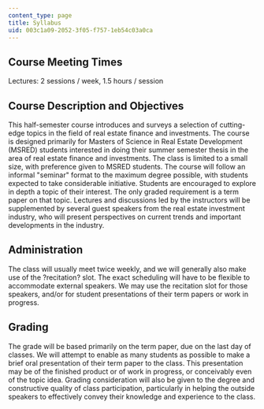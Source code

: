 ```yaml
---
content_type: page
title: Syllabus
uid: 003c1a09-2052-3f05-f757-1eb54c03a0ca
---
```


Course Meeting Times
--------------------

Lectures: 2 sessions / week, 1.5 hours / session

Course Description and Objectives
---------------------------------

This half-semester course introduces and surveys a selection of cutting-edge topics in the field of real estate finance and investments. The course is designed primarily for Masters of Science in Real Estate Development (MSRED) students interested in doing their summer semester thesis in the area of real estate finance and investments. The class is limited to a small size, with preference given to MSRED students. The course will follow an informal "seminar" format to the maximum degree possible, with students expected to take considerable initiative. Students are encouraged to explore in depth a topic of their interest. The only graded requirement is a term paper on that topic. Lectures and discussions led by the instructors will be supplemented by several guest speakers from the real estate investment industry, who will present perspectives on current trends and important developments in the industry.

Administration
--------------

The class will usually meet twice weekly, and we will generally also make use of the ?recitation? slot. The exact scheduling will have to be flexible to accommodate external speakers. We may use the recitation slot for those speakers, and/or for student presentations of their term papers or work in progress.

Grading
-------

The grade will be based primarily on the term paper, due on the last day of classes. We will attempt to enable as many students as possible to make a brief oral presentation of their term paper to the class. This presentation may be of the finished product or of work in progress, or conceivably even of the topic idea. Grading consideration will also be given to the degree and constructive quality of class participation, particularly in helping the outside speakers to effectively convey their knowledge and experience to the class.